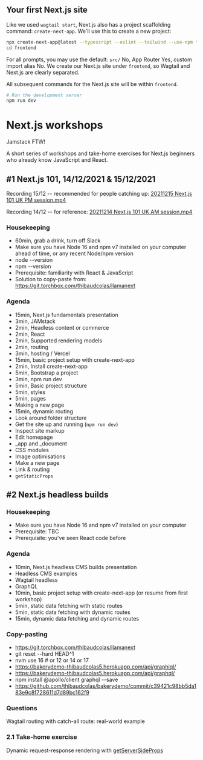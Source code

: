 ## Your first Next.js site

Like we used `wagtail start`, Next.js also has a project scaffolding command: `create-next-app`. We'll use this to create a new project:

```bash
npx create-next-app@latest --typescript --eslint --tailwind --use-npm frontend
cd frontend
```

For all prompts, you may use the default: `src/` No, App Router Yes, custom import alias No. We create our Next.js site under `frontend`, so Wagtail and Next.js are clearly separated.

All subsequent commands for the Next.js site will be within `frontend`.

```bash
# Run the development server
npm run dev
```

# Next.js workshops

Jamstack FTW!

A short series of workshops and take-home exercises for Next.js beginners who already know JavaScript and React.

## #1 Next.js 101, 14/12/2021 & 15/12/2021

Recording 15/12 -- recommended for people catching up: [20211215 Next.js 101 UK PM session.mp4](https://drive.google.com/file/d/1rv-RGQ9FewGv7xD_e3kfiEcdsLiuLxhy/view?usp=sharing)

Recording 14/12 -- for reference: [20211214 Next.js 101 UK AM session.mp4](https://drive.google.com/file/d/15sW_OUgXFGtoJmoaRI1Xl5JaGp3kxHSO/view?usp=sharing)

### Housekeeping

- 60min, grab a drink, turn off Slack
- Make sure you have Node 16 and npm v7 installed on your computer ahead of time, or any recent Node/npm version
- node --version
- npm --version
- Prerequisite: familiarity with React & JavaScript
- Solution to copy-paste from: <https://git.torchbox.com/thibaudcolas/llamanext>

### Agenda

- 15min, Next.js fundamentals presentation
- 3min, JAMstack
- 2min, Headless content or commerce
- 2min, React
- 2min, Supported rendering models
- 2min, routing
- 3min, hosting / Vercel
- 15min, basic project setup with create-next-app
- 2min, Install create-next-app
- 5min, Bootstrap a project
- 3min, npm run dev
- 5min, Basic project structure
- 5min, styles
- 5min, pages
- Making a new page
- 15min, dynamic routing
- Look around folder structure
- Get the site up and running (`npm run dev`)
- Inspect site markup
- Edit homepage
- \_app and \_document
- CSS modules
- Image optimisations
- Make a new page
- Link & routing
- `getStaticProps`

## #2 Next.js headless builds

### Housekeeping

- Make sure you have Node 16 and npm v7 installed on your computer
- Prerequisite: TBC
- Prerequisite: you've seen React code before

### Agenda

- 10min, Next.js headless CMS builds presentation
- Headless CMS examples
- Wagtail headless
- GraphQL
- 10min, basic project setup with create-next-app (or resume from first workshop)
- 5min, static data fetching with static routes
- 5min, static data fetching with dynamic routes
- 15min, dynamic data fetching and dynamic routes

### Copy-pasting

- <https://git.torchbox.com/thibaudcolas/llamanext>
- git reset --hard HEAD^1
- nvm use 16 # or 12 or 14 or 17
- <https://bakerydemo-thibaudcolas5.herokuapp.com/api/graphiql/>
- <https://bakerydemo-thibaudcolas5.herokuapp.com/api/graphql/>
- npm install @apollo/client graphql --save
- <https://github.com/thibaudcolas/bakerydemo/commit/c39421c98bb5da183e9c8f728611d7d89bc162f9>

### Questions

Wagtail routing with catch-all route: real-world example

### 2.1 Take-home exercise

Dynamic request-response rendering with [getServerSideProps](https://nextjs.org/docs/basic-features/data-fetching/get-server-side-props)
